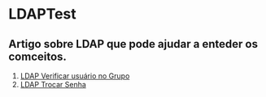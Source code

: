 # LDAPTest

## Artigo sobre LDAP que pode ajudar a enteder os comceitos.
1. [LDAP Verificar usuário no Grupo](https://wilsonsantosnet.medium.com/ldap-usu%C3%A1rios-c799d61c96be)
1. [LDAP Trocar Senha](https://wilsonsantosnet.medium.com/trocar-senha-por-ldap-871b7424eba1)

